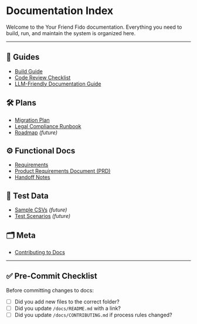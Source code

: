 # Documentation Index

Welcome to the Your Friend Fido documentation. Everything you need to build, run, and maintain the system is organized here.

---

## 📑 Guides
- [Build Guide](./guides/build_guide.md)
- [Code Review Checklist](./guides/code_review_checklist.md)
- [LLM-Friendly Documentation Guide](./guides/llm_friendly_documentation.md)

## 🛠 Plans
- [Migration Plan](./plans/migration_plan.md)
- [Legal Compliance Runbook](./plans/legal_compliance.md)
- [Roadmap](./plans/roadmap.md) _(future)_

## ⚙️ Functional Docs
- [Requirements](./functional/requirements.md)
- [Product Requirements Document (PRD)](./functional/prd.md)
- [Handoff Notes](./functional/handoff.md)

## 🧪 Test Data
- [Sample CSVs](./test-data/sample_csvs.md) _(future)_
- [Test Scenarios](./test-data/test_scenarios.md) _(future)_

## 🗂 Meta
- [Contributing to Docs](./CONTRIBUTING.md)

---

## ✅ Pre-Commit Checklist
Before committing changes to docs:
- [ ] Did you add new files to the correct folder?  
- [ ] Did you update `/docs/README.md` with a link?  
- [ ] Did you update `/docs/CONTRIBUTING.md` if process rules changed?
